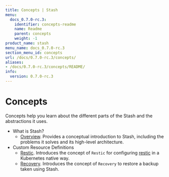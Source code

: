```yaml
---
title: Concepts | Stash
menu:
  docs_0.7.0-rc.3:
    identifier: concepts-readme
    name: Readme
    parent: concepts
    weight: -1
product_name: stash
menu_name: docs_0.7.0-rc.3
section_menu_id: concepts
url: /docs/0.7.0-rc.3/concepts/
aliases:
- /docs/0.7.0-rc.3/concepts/README/
info:
  version: 0.7.0-rc.3
---
```


# Concepts

Concepts help you learn about the different parts of the Stash and the abstractions it uses.

- What is Stash?
  - [Overview](/docs/0.7.0-rc.3/concepts/what-is-stash/overview). Provides a conceptual introduction to Stash, including the problems it solves and its high-level architecture.
- Custom Resource Definitions
  - [Restic](/docs/0.7.0-rc.3/concepts/crds/restic). Introduces the concept of `Restic` for configuring [restic](https://restic.net) in a Kubernetes native way.
  - [Recovery](/docs/0.7.0-rc.3/concepts/crds/recovery). Introduces the concept of `Recovery` to restore a backup taken using Stash.
